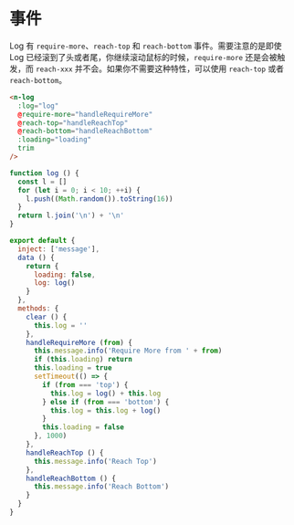 # 事件
Log 有 `require-more`、`reach-top` 和 `reach-bottom` 事件。需要注意的是即使 Log 已经滚到了头或者尾，你继续滚动鼠标的时候，`require-more` 还是会被触发，而 `reach-xxx` 并不会。如果你不需要这种特性，可以使用 `reach-top` 或者 `reach-bottom`。
```html
<n-log
  :log="log"
  @require-more="handleRequireMore"
  @reach-top="handleReachTop"
  @reach-bottom="handleReachBottom"
  :loading="loading"
  trim
/>
```

```js
function log () {
  const l = []
  for (let i = 0; i < 10; ++i) {
    l.push((Math.random()).toString(16))
  }
  return l.join('\n') + '\n'
}

export default {
  inject: ['message'],
  data () {
    return {
      loading: false,
      log: log()
    }
  },
  methods: {
    clear () {
      this.log = ''
    },
    handleRequireMore (from) {
      this.message.info('Require More from ' + from)
      if (this.loading) return
      this.loading = true
      setTimeout(() => {
        if (from === 'top') {
          this.log = log() + this.log
        } else if (from === 'bottom') {
          this.log = this.log + log()
        }
        this.loading = false
      }, 1000)
    },
    handleReachTop () {
      this.message.info('Reach Top')
    },
    handleReachBottom () {
      this.message.info('Reach Bottom')
    }
  }
}
```